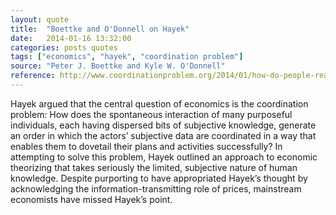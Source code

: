 ```yaml
---
layout: quote
title:  "Boettke and O'Donnell on Hayek"
date:   2014-01-16 13:32:00
categories: posts quotes
tags: ["economics", "hayek", "coordination problem"]
source: "Peter J. Boettke and Kyle W. O'Donnell"
reference: http://www.coordinationproblem.org/2014/01/how-do-people-read-hayek.html
---
```


Hayek argued that the central question of economics is the coordination problem: How does the spontaneous interaction of many purposeful individuals, each having dispersed bits of subjective knowledge, generate an order in which the actors’ subjective data are coordinated in a way that enables them to dovetail their plans and activities successfully? In attempting to solve this problem, Hayek outlined an approach to economic theorizing that takes seriously the limited, subjective nature of human knowledge. Despite purporting to have appropriated Hayek’s thought by acknowledging the information-transmitting role of prices, mainstream economists have missed Hayek’s point.